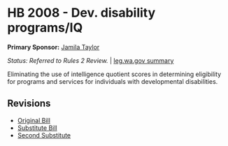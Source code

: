 # HB 2008 - Dev. disability programs/IQ
**Primary Sponsor:** [Jamila Taylor](/person/leg/jamila.taylor.md)

*Status: Referred to Rules 2 Review.* | [leg.wa.gov summary](https://app.leg.wa.gov/billsummary?BillNumber=2008&Year=2021)

Eliminating the use of intelligence quotient scores in determining eligibility for programs and services for individuals with developmental disabilities.

## Revisions
* [Original Bill](1/)
* [Substitute Bill](S/)
* [Second Substitute](S2/)